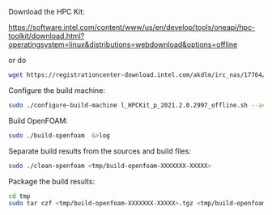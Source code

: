 Download the HPC Kit:

https://software.intel.com/content/www/us/en/develop/tools/oneapi/hpc-toolkit/download.html?operatingsystem=linux&distributions=webdownload&options=offline

or do 

```bash
wget https://registrationcenter-download.intel.com/akdlm/irc_nas/17764/l_HPCKit_p_2021.2.0.2997_offline.sh 
```

Configure the build machine:

```bash
sudo ./configure-build-machine l_HPCKit_p_2021.2.0.2997_offline.sh --accept-eula
```

Build OpenFOAM:

```bash
sudo ./build-openfoam  &>log 
```

Separate build results from the sources and build files:

```bash
sudo ./clean-openfoam <tmp/build-openfoam-XXXXXXX-XXXXX>
```

Package the build results:

```bash
cd tmp
sudo tar czf <tmp/build-openfoam-XXXXXXX-XXXXX>.tgz <tmp/build-openfoam-XXXXXXX-XXXXX>
```

